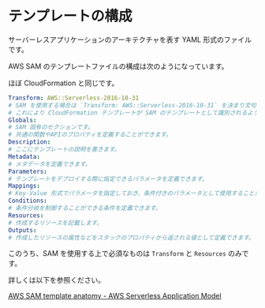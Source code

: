 # テンプレートの構成

サーバーレスアプリケーションのアーキテクチャを表す YAML 形式のファイルです。

AWS SAM のテンプレートファイルの構成は次のようになっています。

ほぼ CloudFormation と同じです。

```yaml
Transform: AWS::Serverless-2016-10-31 
# SAM を使用する場合は `Transform: AWS::Serverless-2016-10-31` を決まり文句として指定しておきます。
# これにより CloudFormation テンプレートが SAM のテンプレートとして識別されるようになります。
Globals: 
# SAM 固有のセクションです。
# 共通の関数やAPIのプロパティを定義することができます。
Description:
# ここにテンプレートの説明を書きます。
Metadata:
# メタデータを定義できます。
Parameters:
# テンプレートをデプロイする際に指定できるパラメータを定義できます。
Mappings:
# Key-Value 形式でパラメータを指定しておき、条件付きのパラメータとして使用することができます。
Conditions:
# 条件分岐を制御することができる条件を定義できます。
Resources: 
# 作成するリソースを記載します。
Outputs:
# 作成したリソースの属性などをスタックのプロパティから返される値として定義できます。
```

このうち、SAM を使用する上で必須なものは `Transform` と `Resources` のみです。


詳しくは以下を参照ください。

[AWS SAM template anatomy - AWS Serverless Application Model](https://docs.aws.amazon.com/serverless-application-model/latest/developerguide/sam-specification-template-anatomy.html)